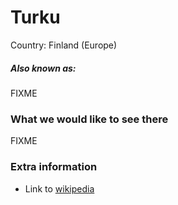 # Turku

Country: Finland (Europe)

##### Also known as:

FIXME

### What we would like to see there

FIXME

### Extra information

- Link to [wikipedia](https://wikipedia.com/FIXME)
